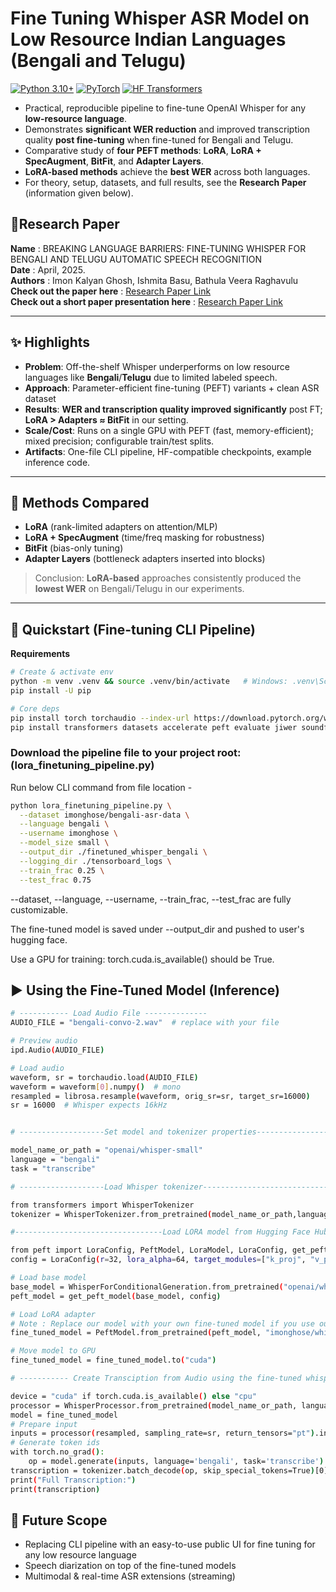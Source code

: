 # Fine Tuning Whisper ASR Model on Low Resource Indian Languages (Bengali and Telugu)

[![Python 3.10+](https://img.shields.io/badge/Python-3.10+-blue.svg)]()
[![PyTorch](https://img.shields.io/badge/PyTorch-2.x-red.svg)]()
[![HF Transformers](https://img.shields.io/badge/HuggingFace-Transformers-yellow.svg)]()

- Practical, reproducible pipeline to fine-tune OpenAI Whisper for any **low-resource language**.
- Demonstrates **significant WER reduction** and improved transcription quality **post fine-tuning** when fine-tuned for Bengali and Telugu.
- Comparative study of **four PEFT methods**: **LoRA**, **LoRA + SpecAugment**, **BitFit**, and **Adapter Layers**.
- **LoRA-based methods** achieve the **best WER** across both languages.
- For theory, setup, datasets, and full results, see the **Research Paper** (information given below).

## 📄Research Paper<br>
**Name** : BREAKING LANGUAGE BARRIERS: FINE-TUNING WHISPER FOR BENGALI AND TELUGU AUTOMATIC SPEECH RECOGNITION<br>
**Date** : April, 2025.<br>
**Authors** : Imon Kalyan Ghosh, Ishmita Basu, Bathula Veera Raghavulu<br>
**Check out the paper here** : [Research Paper Link](paper/Research_Paper.pdf)<br>
**Check out a short paper presentation here** : [Research Paper Link](paper/Paper_Presentation.pdf)

---

## ✨ Highlights
- **Problem**: Off-the-shelf Whisper underperforms on low resource languages like **Bengali**/**Telugu** due to limited labeled speech.
- **Approach**: Parameter-efficient fine-tuning (PEFT) variants + clean ASR dataset
- **Results**: **WER and transcription quality improved significantly** post FT; **LoRA > Adapters ≈ BitFit** in our setting.
- **Scale/Cost**: Runs on a single GPU with PEFT (fast, memory-efficient); mixed precision; configurable train/test splits.
- **Artifacts**: One-file CLI pipeline, HF-compatible checkpoints, example inference code.

---

## 🧠 Methods Compared
- **LoRA** (rank-limited adapters on attention/MLP)
- **LoRA + SpecAugment** (time/freq masking for robustness)
- **BitFit** (bias-only tuning)
- **Adapter Layers** (bottleneck adapters inserted into blocks)

> Conclusion: **LoRA-based** approaches consistently produced the **lowest WER** on Bengali/Telugu in our experiments.

---

## 🚀 Quickstart (Fine-tuning CLI Pipeline)
**Requirements**
```bash
# Create & activate env
python -m venv .venv && source .venv/bin/activate   # Windows: .venv\Scripts\activate
pip install -U pip

# Core deps
pip install torch torchaudio --index-url https://download.pytorch.org/whl/cu121   # pick CUDA/CPU as needed
pip install transformers datasets accelerate peft evaluate jiwer soundfile librosa tensorboard
```


### Download the pipeline file to your project root: (lora_finetuning_pipeline.py)

Run below CLI command from file location -

```bash
python lora_finetuning_pipeline.py \
  --dataset imonghose/bengali-asr-data \
  --language bengali \
  --username imonghose \
  --model_size small \
  --output_dir ./finetuned_whisper_bengali \
  --logging_dir ./tensorboard_logs \
  --train_frac 0.25 \
  --test_frac 0.75
```

--dataset, --language, --username, --train_frac, --test_frac are fully customizable.

The fine-tuned model is saved under --output_dir and pushed to user's hugging face.

Use a GPU for training: torch.cuda.is_available() should be True.


## ▶️ Using the Fine-Tuned Model (Inference)

```bash
# ----------- Load Audio File --------------
AUDIO_FILE = "bengali-convo-2.wav"  # replace with your file

# Preview audio
ipd.Audio(AUDIO_FILE)

# Load audio
waveform, sr = torchaudio.load(AUDIO_FILE)
waveform = waveform[0].numpy()  # mono
resampled = librosa.resample(waveform, orig_sr=sr, target_sr=16000)
sr = 16000  # Whisper expects 16kHz


# -------------------Set model and tokenizer properties-----------------------------------

model_name_or_path = "openai/whisper-small"
language = "bengali"
task = "transcribe"

# -------------------Load Whisper tokenizer-----------------------------------

from transformers import WhisperTokenizer
tokenizer = WhisperTokenizer.from_pretrained(model_name_or_path,language=language,task=task)

#---------------------------------Load LORA model from Hugging Face Hub-----------------------------------

from peft import LoraConfig, PeftModel, LoraModel, LoraConfig, get_peft_model
config = LoraConfig(r=32, lora_alpha=64, target_modules=["k_proj", "v_proj", "q_proj", "out_proj"], lora_dropout=0.05, bias="none")

# Load base model
base_model = WhisperForConditionalGeneration.from_pretrained("openai/whisper-small")
peft_model = get_peft_model(base_model, config)

# Load LoRA adapter
# Note : Replace our model with your own fine-tuned model if you use our CLI piepline to create one
fine_tuned_model = PeftModel.from_pretrained(peft_model, "imonghose/whisper-small-bengali-lora-final")

# Move model to GPU
fine_tuned_model = fine_tuned_model.to("cuda")

# ----------- Create Transciption from Audio using the fine-tuned whisper model --------------

device = "cuda" if torch.cuda.is_available() else "cpu"
processor = WhisperProcessor.from_pretrained(model_name_or_path, language=language, task=task)
model = fine_tuned_model
# Prepare input
inputs = processor(resampled, sampling_rate=sr, return_tensors="pt").input_features.to(device)
# Generate token ids
with torch.no_grad():
    op = model.generate(inputs, language='bengali', task='transcribe')
transcription = tokenizer.batch_decode(op, skip_special_tokens=True)[0]
print("Full Transcription:")
print(transcription)

```

## 🔭 Future Scope
- Replacing CLI pipeline with an easy-to-use public UI for fine tuning for any low resource language
- Speech diarization on top of the fine-tuned models
- Multimodal & real-time ASR extensions (streaming)
